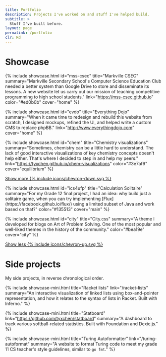 ```yaml
---
title: Portfolio
description: Projects I've worked on and stuff I've helped build.
subtitle: >
  Stuff I've built before.
layout: page
permalink: /portfolio
clr: Rd
---
```


# Showcase

{% include showcase.html
  id="mss-csec"
  title="Markville CSEC"
  summary="Markville Secondary School's Computer Science Education Club needed a better system than Google Drive to store and disseminate its lessons. A new website let us carry out our mission of teaching competitive programming to high school students."
  link="https://mss-csec.github.io"
  color="#ed0b0b"
  cover="home" %}

{% include showcase.html
  id="evdo"
  title="Everything Dojo"
  summary="When it came time to redesign and rebuild this website from scratch, I designed mockups, refined the UI, and helped write a custom CMS to replace phpBB."
  link="http://www.everythingdojo.com"
  cover="home" %}

{% include showcase.html
  id="chem"
  title="Chemistry visualizations"
  summary="Sometimes, chemistry can be a little hard to understand. The lack of good interactive visualizations of key chemistry concepts doesn't help either. That's where I decided to step in and help my peers."
  link="https://tyxchen.github.io/chem-visualizations"
  color="#3e7af9"
  cover="equilibrium" %}

<a href="#" class="showcase-show-more">Show more {% include icons/chevron-down.svg %}</a>
<div class="showcase-more">
  {% include showcase.html
    id="ics4ufp"
    title="Calculation Solitaire"
    summary="For my Grade 12 final project, I had an idea: why build just a solitaire game, when you can try implementing [Flux](https://facebook.github.io/flux/) using a limited subset of Java and work based on that?"
    color="#135513"
    cover="main" %}
  
  {% include showcase.html
    id="city"
    title="City.css"
    summary="A theme I developed for blogs on Art of Problem Solving. One of the most popular and well-liked themes in the history of the community."
    color="#bea19e"
    cover="city" %}
  
  <a href="#" class="showcase-show-less">Show less {% include icons/chevron-up.svg %}</a>
</div>

# Side projects

My side projects, in reverse chronological order.

{% include showcase-mini.html title="Racket lists" link="/racket-lists" summary="An interactive visualization of linked lists using box-and-pointer representation, and how it relates to the syntax of lists in Racket. Built with Inferno." %}

{% include showcase-mini.html title="Statboard" link="https://github.com/tyxchen/statboard" summary="A dashboard to track various softball-related statistics. Built with Foundation and Dexie.js." %}

{% include showcase-mini.html title="Turing Autoformatter" link="/turing-autoformat" summary="A website to format Turing code to meet my grade 11 CS teacher's style guidelines, similar to `go fmt`." %}
